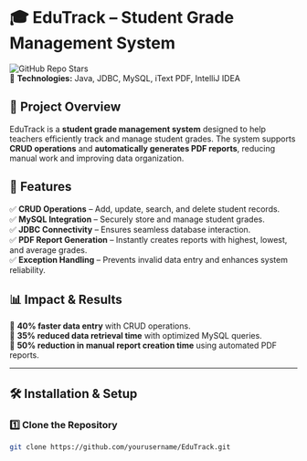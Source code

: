 # 🎓 EduTrack – Student Grade Management System  

![GitHub Repo Stars](https://img.shields.io/github/stars/yourusername/EduTrack?style=social)  
📌 **Technologies:** Java, JDBC, MySQL, iText PDF, IntelliJ IDEA  

## 🚀 Project Overview  
EduTrack is a **student grade management system** designed to help teachers efficiently track and manage student grades. The system supports **CRUD operations** and **automatically generates PDF reports**, reducing manual work and improving data organization.  

## 🔹 Features  
✅ **CRUD Operations** – Add, update, search, and delete student records.  
✅ **MySQL Integration** – Securely store and manage student grades.  
✅ **JDBC Connectivity** – Ensures seamless database interaction.  
✅ **PDF Report Generation** – Instantly creates reports with highest, lowest, and average grades.  
✅ **Exception Handling** – Prevents invalid data entry and enhances system reliability.  

## 📊 Impact & Results  
📌 **40% faster data entry** with CRUD operations.  
📌 **35% reduced data retrieval time** with optimized MySQL queries.  
📌 **50% reduction in manual report creation time** using automated PDF reports.  

---

## 🛠 Installation & Setup  

### **1️⃣ Clone the Repository**
```bash
git clone https://github.com/yourusername/EduTrack.git
